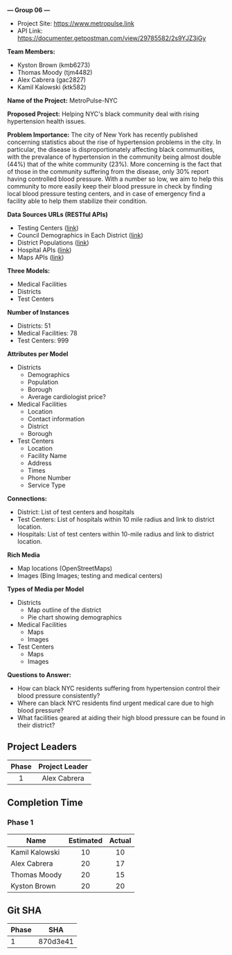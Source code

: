 **— Group 06 —**

- Project Site: https://www.metropulse.link
- API Link: https://documenter.getpostman.com/view/29785582/2s9YJZ3jGy

**Team Members:**



* Kyston Brown (kmb6273)
* Thomas Moody (tjm4482)
* Alex Cabrera (gac2827)
* Kamil Kalowski (ktk582)

**Name of the Project:** MetroPulse-NYC

**Proposed Project:** Helping NYC's black community deal with rising hypertension health issues.

**Problem Importance:** The city of New York has recently published concerning statistics about the rise of hypertension problems in the city. In particular, the disease is disproportionately affecting black communities, with the prevalance of hypertension in the community being almost double (44%) that of the white community (23%). More concerning is the fact that of those in the community suffering from the disease, only 30% report having controlled blood pressure. With a number so low, we aim to help this community to more easily keep their blood pressure in check by finding local blood pressure testing centers, and in case of emergency find a facility able to help them stabilize their condition.

**Data Sources URLs (RESTful APIs)**



* Testing Centers ([link](https://dev.socrata.com/foundry/data.cityofnewyork.us/8eux-rfe8))
* Council Demographics in Each District ([link](https://data.cityofnewyork.us/City-Government/Council-district-breakdown/jqy3-ybjq))
* District Populations ([link](https://data.cityofnewyork.us/City-Government/New-York-City-Population-By-Community-Districts/xi7c-iiu2))
* Hospital APIs ([link](https://data.cityofnewyork.us/Health/NYC-Health-Hospitals-patient-care-locations-2011/f7b6-v6v3))
* Maps APIs ([link](https://www.openstreetmap.org/about/api/))

**Three Models:**



* Medical Facilities
* Districts
* Test Centers

**Number of Instances**



* Districts: 51
* Medical Facilities: 78
* Test Centers: 999

**Attributes per Model**



* Districts 
    * Demographics
    * Population
    * Borough
    * Average cardiologist price?
* Medical Facilities
    * Location
    * Contact information
    * District
    * Borough
* Test Centers
    * Location
    * Facility Name
    * Address
    * Times
    * Phone Number
    * Service Type

**Connections:**



* District: List of test centers and hospitals
* Test Centers: List of hospitals within 10 mile radius and link to district location.
* Hospitals: List of test centers within 10-mile radius and link to district location.

**Rich Media**



* Map locations (OpenStreetMaps)
* Images (Bing Images; testing and medical centers)

**Types of Media per Model**



* Districts
    * Map outline of the district
    * Pie chart showing demographics
* Medical Facilities
    * Maps
    * Images
* Test Centers
    * Maps
    * Images

**Questions to Answer:**



* How can black NYC residents suffering from hypertension control their blood pressure consistently?
* Where can black NYC residents find urgent medical care due to high blood pressure?
* What facilities geared at aiding their high blood pressure can be found in their district?



## Project Leaders
| Phase | Project Leader        |
| :---: | :-------: |
| 1     | Alex Cabrera   |

## Completion Time
### Phase 1
| Name               | Estimated     | Actual        |
| ------------------ | :-----------: | :-----------: |
| Kamil Kalowski    |  10           | 10                 |
| Alex Cabrera      |  20           | 17                 |
| Thomas Moody      |  20           | 15                 |
| Kyston Brown      |  20           | 20                 |

## Git SHA

| Phase               | SHA    |
| ------------------ | :-----------: |
| 1                    |  870d3e41             |

